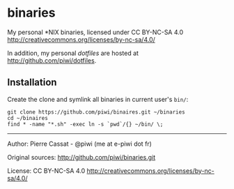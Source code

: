 binaries
========

My personal *NIX binaries, licensed under CC BY-NC-SA 4.0 <http://creativecommons.org/licenses/by-nc-sa/4.0/>

In addition, my personal *dotfiles* are hosted at <http://github.com/piwi/dotfiles>.


## Installation

Create the clone and symlink all binaries in current user's `bin/`:

    git clone https://github.com/piwi/binaires.git ~/binaries
    cd ~/binaires
    find * -name "*.sh" -exec ln -s `pwd`/{} ~/bin/ \;


----

Author: Pierre Cassat - @piwi (me at e-piwi dot fr)

Original sources: <http://github.com/piwi/binaries.git>

License: CC BY-NC-SA 4.0 <http://creativecommons.org/licenses/by-nc-sa/4.0/>

